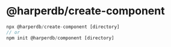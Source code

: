 # @harperdb/create-component

```js
npx @harperdb/create-component [directory]
// or
npm init @harperdb/component [directory]
```
